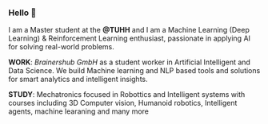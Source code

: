 ### Hello 👋

I am a Master student at the **@TUHH** and I am a Machine Learning (Deep Learning) & Reinforcement Learning enthusiast, passionate in applying AI for solving real-world problems.

**WORK**: *Brainershub GmbH* as a student worker in Artificial Intelligent and Data Science. We build Machine learning and NLP based tools and solutions for  smart analytics and intelligent insights.

**STUDY**: Mechatronics focused in Robottics and Intelligent systems with courses including 3D Computer vision, Humanoid robotics, Intelligent agents, machine learaning and many more

 <!--- 
- 👯 I’m looking to collaborate on ...
- 🤔 I’m looking for help with ...
- 💬 Ask me about ...
- 📫 How to reach me: ...
- 😄 Pronouns: ...
- ⚡ Fun fact: ...

Add more about my projects 


--->


